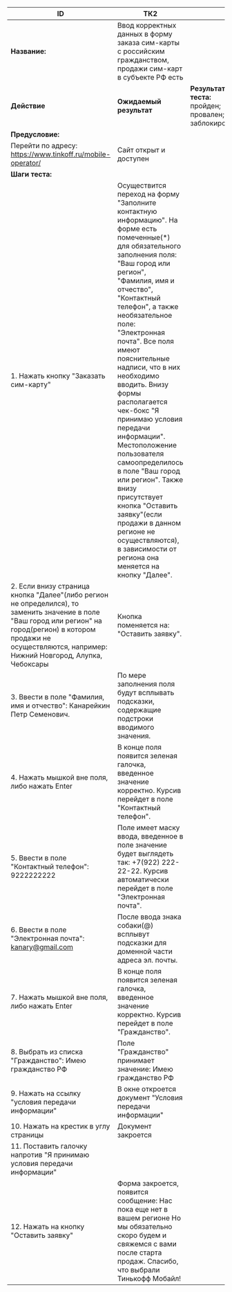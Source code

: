 |    ID                                                                                                                                                                                                                                       |    ТК2                                                                                                                                                                                                                                                                                                                                                                                                                                                                                                                                                                                                                                                                          |                                                                |
|---------------------------------------------------------------------------------------------------------------------------------------------------------------------------------------------------------------------------------------------|---------------------------------------------------------------------------------------------------------------------------------------------------------------------------------------------------------------------------------------------------------------------------------------------------------------------------------------------------------------------------------------------------------------------------------------------------------------------------------------------------------------------------------------------------------------------------------------------------------------------------------------------------------------------------------|----------------------------------------------------------------|
|   **Название:**                                                                                                                                                                                                                             |   Ввод корректных данных в форму заказа сим-карты с российским гражданством, продажи сим-карт в субъекте РФ есть                                                                                                                                                                                                                                                                                                                                                                                                                                                                                                                                                             |                                                                |
|    **Действие**                                                                                                                                                                                                                             |    **Ожидаемый результат**                                                                                                                                                                                                                                                                                                                                                                                                                                                                                                                                                                                                                                                          |    **Результат теста:**   пройден;    провален;   заблокирован;    |
|    **Предусловие:**                                                                                                                                                                                                                             |                                                                                                                                                                                                                                                                                                                                                                                                                                                                                                                                                                                                                                                                                 |                                                                |
|    Перейти по адресу:   https://www.tinkoff.ru/mobile-operator/                                                                                                                                                                             |    Сайт открыт и доступен                                                                                                                                                                                                                                                                                                                                                                                                                                                                                                                                                                                                                                                       |                                                                |
|    **Шаги   теста:**                                                                                                                                                                                                                            |                                                                                                                                                                                                                                                                                                                                                                                                                                                                                                                                                                                                                                                                                 |                                                                |
|    1.        Нажать   кнопку "Заказать сим-карту"                                                                                                                                                                                           |    Осуществится переход на форму "Заполните   контактную информацию".  На форме   есть помеченные(*) для обязательного заполнения поля: "Ваш город или   регион", "Фамилия, имя и отчество", "Контактный   телефон", а также необязательное поле: "Электронная почта".   Все поля имеют пояснительные надписи, что в них необходимо вводить. Внизу   формы располагается чек-бокс "Я принимаю условия передачи   информации". Местоположение пользователя самоопределилось в поле   "Ваш город или регион". Также внизу присутствует кнопка   "Оставить заявку"(если продажи в данном регионе не осуществляются),   в зависимости от региона она меняется на кнопку "Далее".    |                                                                |
|    2.        Если внизу   страница кнопка "Далее"(либо регион не определился), то заменить   значение в поле "Ваш город или регион" на город(регион) в котором   продажи не осуществляются, например: Нижний Новгород, Алупка, Чебоксары    |    Кнопка поменяется на: "Оставить   заявку".                                                                                                                                                                                                                                                                                                                                                                                                                                                                                                                                                                                                                                   |                                                                |
|    3.        Ввести в   поле "Фамилия, имя и отчество":    Канарейкин   Петр Семенович.                                                                                                                                                     |    По мере заполнения поля будут всплывать   подсказки, содержащие подстроки вводимого значения.                                                                                                                                                                                                                                                                                                                                                                                                                                                                                                                                                                                |                                                                |
|    4.        Нажать   мышкой вне поля, либо нажать Enter                                                                                                                                                                                    |    В конце поля появится зеленая галочка, введенное   значение корректно. Курсив перейдет в поле    "Контактный телефон".                                                                                                                                                                                                                                                                                                                                                                                                                                                                                                                                                       |                                                                |
|    5.        Ввести в   поле "Контактный телефон":    9222222222                                                                                                                                                                            |    Поле имеет маску ввода, введенное в поле   значение будет выглядеть так: +7(922) 222-22-22. Курсив автоматически   перейдет в поле "Электронная почта".                                                                                                                                                                                                                                                                                                                                                                                                                                                                                                                      |                                                                |
|    6.        Ввести в   поле "Электронная почта":   kanary@gmail.com                                                                                                                                                                        |    После ввода знака собаки(@) всплывут подсказки   для доменной части адреса эл. почты.                                                                                                                                                                                                                                                                                                                                                                                                                                                                                                                                                                                        |                                                                |
|    7.        Нажать   мышкой вне поля, либо нажать Enter                                                                                                                                                                                    |    В конце поля появится зеленая галочка, введенное   значение корректно. Курсив перейдет в поле    "Гражданство".                                                                                                                                                                                                                                                                                                                                                                                                                                                                                                                                                              |                                                                |
|    8.        Выбрать из   списка "Гражданство": Имею гражданство РФ                                                                                                                                                                         |    Поле "Гражданство" принимает значение:   Имею гражданство РФ                                                                                                                                                                                                                                                                                                                                                                                                                                                                                                                                                                                                                 |                                                                |
|    9.        Нажать на   ссылку "условия передачи информации"                                                                                                                                                                               |    В окне откроется документ "Условия передачи   информации"                                                                                                                                                                                                                                                                                                                                                                                                                                                                                                                                                                                                                    |                                                                |
|    10.  Нажать на крестик в углу страницы                                                                                                                                                                                                   |                        Документ закроется                                                                                                                                                                                                                                                                                                                                                                                                                                                                                                                                                                                                                                       |                                                                |
|    11.  Поставить галочку напротив "Я принимаю   условия передачи информации"                                                                                                                                                               |                                                                                                                                                                                                                                                                                                                                                                                                                                                                                                                                                                                                                                                                                 |                                                                |
|    12.  Нажать на кнопку "Оставить заявку"                                                                                                                                                                                                  |    Форма закроется,   появится сообщение:   Нас пока еще нет в вашем   регионе   Но мы обязательно скоро   будем и свяжемся с вами после старта продаж.    Спасибо, что выбрали   Тинькофф Мобайл!                                                                                                                                                                                                                                                                                                                                                                                                                                                                              |                                                                |

